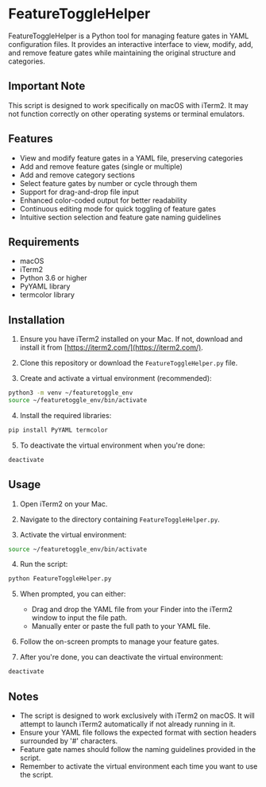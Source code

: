 # FeatureToggleHelper

FeatureToggleHelper is a Python tool for managing feature gates in YAML configuration files. It provides an interactive interface to view, modify, add, and remove feature gates while maintaining the original structure and categories.

## Important Note

This script is designed to work specifically on macOS with iTerm2. It may not function correctly on other operating systems or terminal emulators.

## Features

- View and modify feature gates in a YAML file, preserving categories
- Add and remove feature gates (single or multiple)
- Add and remove category sections
- Select feature gates by number or cycle through them
- Support for drag-and-drop file input
- Enhanced color-coded output for better readability
- Continuous editing mode for quick toggling of feature gates
- Intuitive section selection and feature gate naming guidelines

## Requirements

- macOS
- iTerm2
- Python 3.6 or higher
- PyYAML library
- termcolor library

## Installation

1. Ensure you have iTerm2 installed on your Mac. If not, download and install it from [https://iterm2.com/](https://iterm2.com/).

2. Clone this repository or download the `FeatureToggleHelper.py` file.

3. Create and activate a virtual environment (recommended):

```bash
python3 -m venv ~/featuretoggle_env
source ~/featuretoggle_env/bin/activate
```

4. Install the required libraries:

```bash
pip install PyYAML termcolor
```

5. To deactivate the virtual environment when you're done:

```bash
deactivate
```

## Usage

1. Open iTerm2 on your Mac.

2. Navigate to the directory containing `FeatureToggleHelper.py`.

3. Activate the virtual environment:

```bash
source ~/featuretoggle_env/bin/activate
```

4. Run the script:

```bash
python FeatureToggleHelper.py
```

5. When prompted, you can either:

   - Drag and drop the YAML file from your Finder into the iTerm2 window to input the file path.
   - Manually enter or paste the full path to your YAML file.

6. Follow the on-screen prompts to manage your feature gates.

7. After you're done, you can deactivate the virtual environment:

```bash
deactivate
```

## Notes

- The script is designed to work exclusively with iTerm2 on macOS. It will attempt to launch iTerm2 automatically if not already running in it.
- Ensure your YAML file follows the expected format with section headers surrounded by '#' characters.
- Feature gate names should follow the naming guidelines provided in the script.
- Remember to activate the virtual environment each time you want to use the script.
